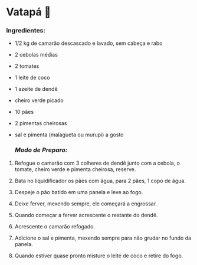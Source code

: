 # Vatapá :fried_shrimp:



###      **Ingredientes:**

- 1/2 kg de camarão descascado e lavado, sem cabeça e rabo

- 2 cebolas médias

- 2 tomates

- 1 leite de coco

- 1 azeite de dendê

- cheiro verde picado

- 10 pães

- 2 pimentas cheirosas

- sal e pimenta (malagueta ou murupi) a gosto

  ### **_Modo de Preparo:_**

  

1. Refogue o camarão com 3 colheres de dendê junto com a cebola, o tomate, cheiro verde e pimenta cheirosa, reserve.

2. Bata no liquidificador os pães com água, para 2 pães, 1 copo de água.

3. Despeje o pão batido em uma panela e leve ao fogo.

4. Deixe ferver, mexendo sempre, ele começará a engrossar.

5. Quando começar a ferver acrescente o restante do dendê.

6. Acrescente o camarão refogado.

7. Adicione o sal e pimenta, mexendo sempre para não grudar no fundo da panela.

8. Quando estiver quase pronto misture o leite de coco e retire do fogo.

   









